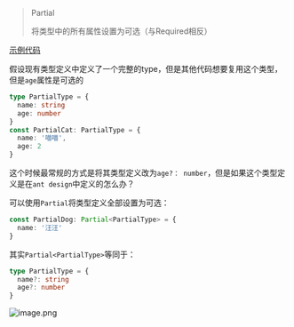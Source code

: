 > Partial<T>
> 
> 将类型中的所有属性设置为可选（与Required相反）

[示例代码](https://codesandbox.io/s/tsgong-ju-lei-xing-pc65yr?file=/src/index.tsx)

假设现有类型定义中定义了一个完整的type，但是其他代码想要复用这个类型，但是`age`属性是可选的
```ts
type PartialType = {
  name: string
  age: number
}
const PartialCat: PartialType = {
  name: '喵喵',
  age: 2
}
```

这个时候最常规的方式是将其类型定义改为`age?： number`，但是如果这个类型定义是在`ant design`中定义的怎么办？

可以使用`Partial`将类型定义全部设置为可选：
```ts
const PartialDog: Partial<PartialType> = {
  name: '汪汪'
}
```

其实`Partial<PartialType>`等同于：
```ts
type PartialType = {
  name?: string
  age?: number
}
```

![image.png](https://s2.loli.net/2023/01/09/h5QCWaHAPyL9qfb.png)